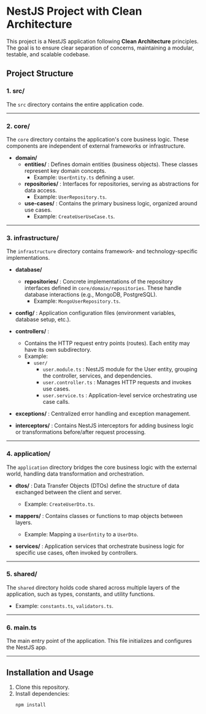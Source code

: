 # NestJS Project with Clean Architecture

This project is a NestJS application following **Clean Architecture** principles. The goal is to ensure clear separation of concerns, maintaining a modular, testable, and scalable codebase.

## Project Structure

### **1. src/**

The `src` directory contains the entire application code.

---

### **2. core/**

The `core` directory contains the application's core business logic. These components are independent of external frameworks or infrastructure.

- **domain/**
  - **entities/** : Defines domain entities (business objects). These classes represent key domain concepts.
    - Example: `UserEntity.ts` defining a user.
  - **repositories/** : Interfaces for repositories, serving as abstractions for data access.
    - Example: `UserRepository.ts`.
  - **use-cases/** : Contains the primary business logic, organized around use cases.
    - Example: `CreateUserUseCase.ts`.

---

### **3. infrastructure/**

The `infrastructure` directory contains framework- and technology-specific implementations.

- **database/**
  - **repositories/** : Concrete implementations of the repository interfaces defined in `core/domain/repositories`. These handle database interactions (e.g., MongoDB, PostgreSQL).
    - Example: `MongoUserRepository.ts`.

- **config/** : Application configuration files (environment variables, database setup, etc.).

- **controllers/** :
  - Contains the HTTP request entry points (routes). Each entity may have its own subdirectory.
  - Example:
    - `user/`
      - `user.module.ts` : NestJS module for the User entity, grouping the controller, services, and dependencies.
      - `user.controller.ts` : Manages HTTP requests and invokes use cases.
      - `user.service.ts` : Application-level service orchestrating use case calls.

- **exceptions/** : Centralized error handling and exception management.

- **interceptors/** : Contains NestJS interceptors for adding business logic or transformations before/after request processing.

---

### **4. application/**

The `application` directory bridges the core business logic with the external world, handling data transformation and orchestration.

- **dtos/** : Data Transfer Objects (DTOs) define the structure of data exchanged between the client and server.
  - Example: `CreateUserDto.ts`.

- **mappers/** : Contains classes or functions to map objects between layers.
  - Example: Mapping a `UserEntity` to a `UserDto`.

- **services/** : Application services that orchestrate business logic for specific use cases, often invoked by controllers.

---

### **5. shared/**

The `shared` directory holds code shared across multiple layers of the application, such as types, constants, and utility functions.

- Example: `constants.ts`, `validators.ts`.

---

### **6. main.ts**

The main entry point of the application. This file initializes and configures the NestJS app.

---

## Installation and Usage

1. Clone this repository.
2. Install dependencies:
   ```bash
   npm install
